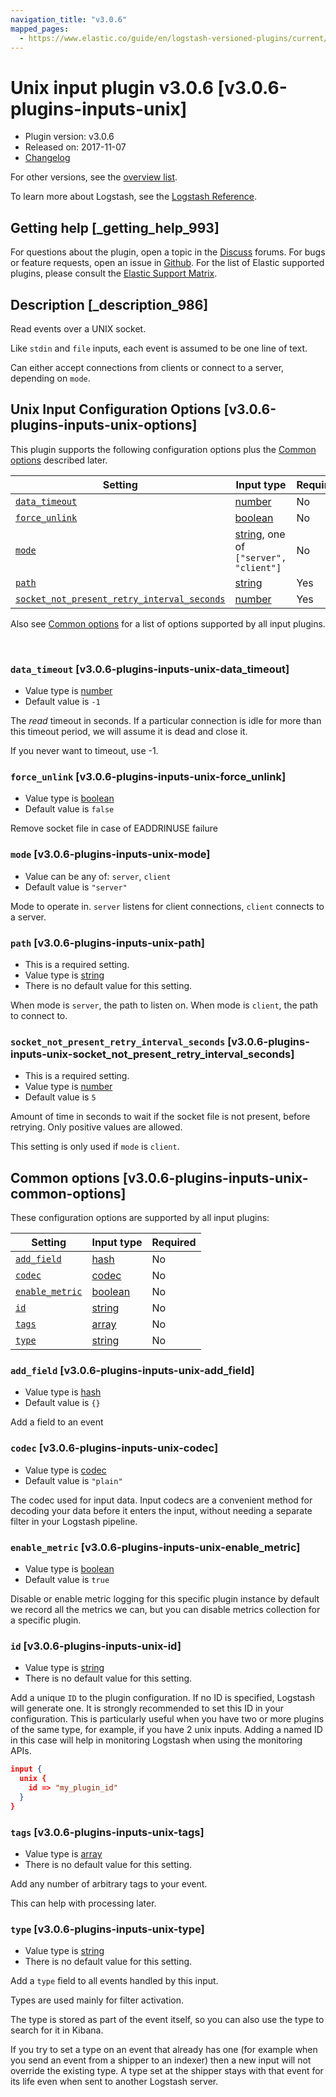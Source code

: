 ```yaml
---
navigation_title: "v3.0.6"
mapped_pages:
  - https://www.elastic.co/guide/en/logstash-versioned-plugins/current/v3.0.6-plugins-inputs-unix.html
---
```


# Unix input plugin v3.0.6 [v3.0.6-plugins-inputs-unix]


* Plugin version: v3.0.6
* Released on: 2017-11-07
* [Changelog](https://github.com/logstash-plugins/logstash-input-unix/blob/v3.0.6/CHANGELOG.md)

For other versions, see the [overview list](input-unix-index.md).

To learn more about Logstash, see the [Logstash Reference](logstash://reference/index.md).

## Getting help [_getting_help_993]

For questions about the plugin, open a topic in the [Discuss](http://discuss.elastic.co) forums. For bugs or feature requests, open an issue in [Github](https://github.com/logstash-plugins/logstash-input-unix). For the list of Elastic supported plugins, please consult the [Elastic Support Matrix](https://www.elastic.co/support/matrix#matrix_logstash_plugins).


## Description [_description_986]

Read events over a UNIX socket.

Like `stdin` and `file` inputs, each event is assumed to be one line of text.

Can either accept connections from clients or connect to a server, depending on `mode`.


## Unix Input Configuration Options [v3.0.6-plugins-inputs-unix-options]

This plugin supports the following configuration options plus the [Common options](v3-0-6-plugins-inputs-unix.md#v3.0.6-plugins-inputs-unix-common-options) described later.

| Setting | Input type | Required |
| --- | --- | --- |
| [`data_timeout`](v3-0-6-plugins-inputs-unix.md#v3.0.6-plugins-inputs-unix-data_timeout) | [number](logstash://reference/configuration-file-structure.md#number) | No |
| [`force_unlink`](v3-0-6-plugins-inputs-unix.md#v3.0.6-plugins-inputs-unix-force_unlink) | [boolean](logstash://reference/configuration-file-structure.md#boolean) | No |
| [`mode`](v3-0-6-plugins-inputs-unix.md#v3.0.6-plugins-inputs-unix-mode) | [string](logstash://reference/configuration-file-structure.md#string), one of `["server", "client"]` | No |
| [`path`](v3-0-6-plugins-inputs-unix.md#v3.0.6-plugins-inputs-unix-path) | [string](logstash://reference/configuration-file-structure.md#string) | Yes |
| [`socket_not_present_retry_interval_seconds`](v3-0-6-plugins-inputs-unix.md#v3.0.6-plugins-inputs-unix-socket_not_present_retry_interval_seconds) | [number](logstash://reference/configuration-file-structure.md#number) | Yes |

Also see [Common options](v3-0-6-plugins-inputs-unix.md#v3.0.6-plugins-inputs-unix-common-options) for a list of options supported by all input plugins.

 

### `data_timeout` [v3.0.6-plugins-inputs-unix-data_timeout]

* Value type is [number](logstash://reference/configuration-file-structure.md#number)
* Default value is `-1`

The *read* timeout in seconds. If a particular connection is idle for more than this timeout period, we will assume it is dead and close it.

If you never want to timeout, use -1.


### `force_unlink` [v3.0.6-plugins-inputs-unix-force_unlink]

* Value type is [boolean](logstash://reference/configuration-file-structure.md#boolean)
* Default value is `false`

Remove socket file in case of EADDRINUSE failure


### `mode` [v3.0.6-plugins-inputs-unix-mode]

* Value can be any of: `server`, `client`
* Default value is `"server"`

Mode to operate in. `server` listens for client connections, `client` connects to a server.


### `path` [v3.0.6-plugins-inputs-unix-path]

* This is a required setting.
* Value type is [string](logstash://reference/configuration-file-structure.md#string)
* There is no default value for this setting.

When mode is `server`, the path to listen on. When mode is `client`, the path to connect to.


### `socket_not_present_retry_interval_seconds` [v3.0.6-plugins-inputs-unix-socket_not_present_retry_interval_seconds]

* This is a required setting.
* Value type is [number](logstash://reference/configuration-file-structure.md#number)
* Default value is `5`

Amount of time in seconds to wait if the socket file is not present, before retrying. Only positive values are allowed.

This setting is only used if `mode` is `client`.



## Common options [v3.0.6-plugins-inputs-unix-common-options]

These configuration options are supported by all input plugins:

| Setting | Input type | Required |
| --- | --- | --- |
| [`add_field`](v3-0-6-plugins-inputs-unix.md#v3.0.6-plugins-inputs-unix-add_field) | [hash](logstash://reference/configuration-file-structure.md#hash) | No |
| [`codec`](v3-0-6-plugins-inputs-unix.md#v3.0.6-plugins-inputs-unix-codec) | [codec](logstash://reference/configuration-file-structure.md#codec) | No |
| [`enable_metric`](v3-0-6-plugins-inputs-unix.md#v3.0.6-plugins-inputs-unix-enable_metric) | [boolean](logstash://reference/configuration-file-structure.md#boolean) | No |
| [`id`](v3-0-6-plugins-inputs-unix.md#v3.0.6-plugins-inputs-unix-id) | [string](logstash://reference/configuration-file-structure.md#string) | No |
| [`tags`](v3-0-6-plugins-inputs-unix.md#v3.0.6-plugins-inputs-unix-tags) | [array](logstash://reference/configuration-file-structure.md#array) | No |
| [`type`](v3-0-6-plugins-inputs-unix.md#v3.0.6-plugins-inputs-unix-type) | [string](logstash://reference/configuration-file-structure.md#string) | No |

### `add_field` [v3.0.6-plugins-inputs-unix-add_field]

* Value type is [hash](logstash://reference/configuration-file-structure.md#hash)
* Default value is `{}`

Add a field to an event


### `codec` [v3.0.6-plugins-inputs-unix-codec]

* Value type is [codec](logstash://reference/configuration-file-structure.md#codec)
* Default value is `"plain"`

The codec used for input data. Input codecs are a convenient method for decoding your data before it enters the input, without needing a separate filter in your Logstash pipeline.


### `enable_metric` [v3.0.6-plugins-inputs-unix-enable_metric]

* Value type is [boolean](logstash://reference/configuration-file-structure.md#boolean)
* Default value is `true`

Disable or enable metric logging for this specific plugin instance by default we record all the metrics we can, but you can disable metrics collection for a specific plugin.


### `id` [v3.0.6-plugins-inputs-unix-id]

* Value type is [string](logstash://reference/configuration-file-structure.md#string)
* There is no default value for this setting.

Add a unique `ID` to the plugin configuration. If no ID is specified, Logstash will generate one. It is strongly recommended to set this ID in your configuration. This is particularly useful when you have two or more plugins of the same type, for example, if you have 2 unix inputs. Adding a named ID in this case will help in monitoring Logstash when using the monitoring APIs.

```json
input {
  unix {
    id => "my_plugin_id"
  }
}
```


### `tags` [v3.0.6-plugins-inputs-unix-tags]

* Value type is [array](logstash://reference/configuration-file-structure.md#array)
* There is no default value for this setting.

Add any number of arbitrary tags to your event.

This can help with processing later.


### `type` [v3.0.6-plugins-inputs-unix-type]

* Value type is [string](logstash://reference/configuration-file-structure.md#string)
* There is no default value for this setting.

Add a `type` field to all events handled by this input.

Types are used mainly for filter activation.

The type is stored as part of the event itself, so you can also use the type to search for it in Kibana.

If you try to set a type on an event that already has one (for example when you send an event from a shipper to an indexer) then a new input will not override the existing type. A type set at the shipper stays with that event for its life even when sent to another Logstash server.



